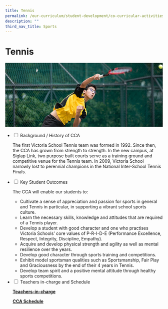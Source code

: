```yaml
---
title: Tennis
permalink: /our-curriculum/student-development/co-curricular-activities/sports-games/tennis/
description: ""
third_nav_title: Sports
---
```

# **Tennis**

![](/images/Tennis.jpg)

<ul class="jekyllcodex_accordion">
  <li>
    <input type="checkbox" id="accordion1">
    <label for="accordion1">Background / History of CCA</label>
    <div>
      <p>The first Victoria School Tennis team was formed in 1992. Since then, the CCA has grown from strength to strength. In the new campus, at Siglap Link, two purpose built courts serve as a training ground and competitive venue for the Tennis team. In 2009, Victoria School narrowly lost to perennial champions in the National Inter-School Tennis Finals.</p>
    </div>
	</li>
	  <li>
    <input type="checkbox" id="accordion2">
    <label for="accordion2">Key Student Outcomes</label>
    <div>
			<p>The CCA will enable our students to:</p>
			<ul><li>Cultivate a sense of appreciation and passion for sports in general and Tennis in particular, in supporting a vibrant school sports culture.</li><li>Learn the necessary skills, knowledge and attitudes that are required of a Tennis player.</li><li>Develop a student with good character and one who practises Victoria Schools’ core values of P-R-I-D-E (Performance Excellence, Respect, Integrity, Discipline, Empathy).</li><li>Acquire and develop physical strength and agility as well as mental resilience over the years.</li><li>Develop good character through sports training and competitions.</li><li>Exhibit model sportsman qualities such as Sportsmanship, Fair Play and Graciousness by the end of their 4 years in Tennis.</li><li>Develop team spirit and a positive mental attitude through healthy sports competitions.</li></ul>
    </div>
	</li> 
	  <li>
    <input type="checkbox" id="accordion3">
    <label for="accordion3">Teachers in-charge and Schedule</label>
    <div>
			<p><a href="/our-people/staff/cca-teachers/"><b>Teachers-in-charge</b></a></p>
			<p><a href="/cca-schedule/"><b>CCA Schedule</b></a></p>
    </div>
	</li> 
</ul>